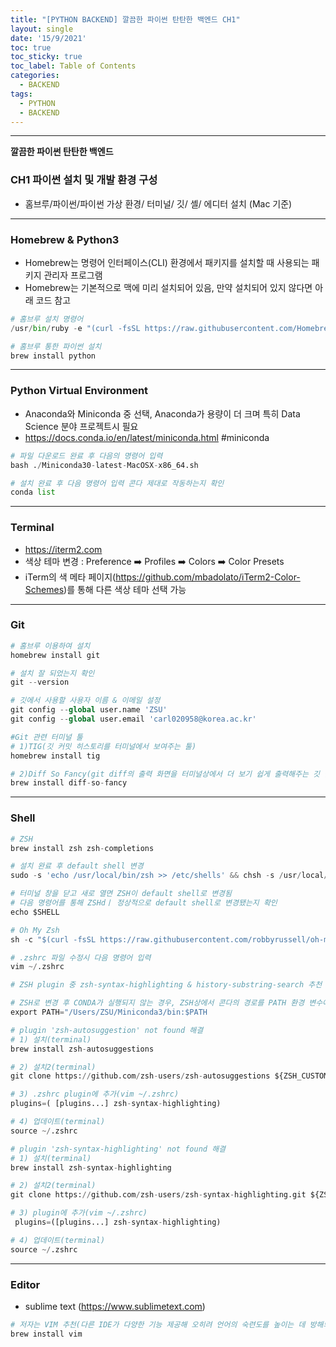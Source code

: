 ```yaml
---
title: "[PYTHON BACKEND] 깔끔한 파이썬 탄탄한 백엔드 CH1"
layout: single
date: '15/9/2021'
toc: true
toc_sticky: true
toc_label: Table of Contents
categories:
  - BACKEND
tags:
  - PYTHON
  - BACKEND
---
```


---
<b>깔끔한 파이썬 탄탄한 백엔드</b>
### CH1 파이썬 설치 및 개발 환경 구성
* 홈브루/파이썬/파이썬 가상 환경/ 터미널/ 깃/ 셸/ 에디터 설치 (Mac 기준)

---

### Homebrew & Python3
* Homebrew는 명령어 인터페이스(CLI) 환경에서 패키지를 설치할 때 사용되는 패키지 관리자 프로그램
* Homebrew는 기본적으로 맥에 미리 설치되어 있음, 만약 설치되어 있지 않다면 아래 코드 참고

```python
# 홈브루 설치 명령어
/usr/bin/ruby -e "(curl -fsSL https://raw.githubusercontent.com/Homebrew/install/master/install)"
```

```python
# 홈브루 통한 파이썬 설치
brew install python
```
---

### Python Virtual Environment
* Anaconda와 Miniconda 중 선택, Anaconda가 용량이 더 크며 특히 Data Science 분야 프로젝트시 필요
* https://docs.conda.io/en/latest/miniconda.html #miniconda

```python
# 파일 다운로드 완료 후 다음의 명령어 입력
bash ./Miniconda30-latest-MacOSX-x86_64.sh

# 설치 완료 후 다음 명령어 입력 콘다 제대로 작동하는지 확인
conda list
```
---

### Terminal
* https://iterm2.com
* 색상 테마 변경 : Preference ➡️ Profiles ➡️ Colors ➡️ Color Presets
* iTerm의 색 메타 페이지(https://github.com/mbadolato/iTerm2-Color-Schemes)를 통해 다른 색상 테마 선택 가능

---

### Git

```python
# 홈브루 이용하여 설치
homebrew install git

# 설치 잘 되었는지 확인
git --version

# 깃에서 사용할 사용자 이름 & 이메일 설정
git config --global user.name 'ZSU'
git config --global user.email 'carl020958@korea.ac.kr'

#Git 관련 터미널 툴
# 1)TIG(깃 커밋 히스토리를 터미널에서 보여주는 툴)
homebrew install tig

# 2)Diff So Fancy(git diff의 출력 화면을 터미널상에서 더 보기 쉽게 출력해주는 깃 플러그인)
brew install diff-so-fancy
```
---

### Shell

```python
# ZSH
brew install zsh zsh-completions

# 설치 완료 후 default shell 변경
sudo -s 'echo /usr/local/bin/zsh >> /etc/shells' && chsh -s /usr/local/bin/zsh 

# 터미널 창을 닫고 새로 열면 ZSH이 default shell로 변경됨
# 다음 명령어를 통해 ZSHdㅣ 정상적으로 default shell로 변경됐는지 확인
echo $SHELL

# Oh My Zsh
sh -c "$(curl -fsSL https://raw.githubusercontent.com/robbyrussell/oh-my-zsh/master/tools/install.sh)"

# .zshrc 파일 수정시 다음 명령어 입력
vim ~/.zshrc

# ZSH plugin 중 zsh-syntax-highlighting & history-substring-search 추천

# ZSH로 변경 후 CONDA가 실행되지 않는 경우, ZSH상에서 콘다의 경로를 PATH 환경 변수에 포함
export PATH="/Users/ZSU/Miniconda3/bin:$PATH
```

```python
# plugin 'zsh-autosuggestion' not found 해결
# 1) 설치(terminal)
brew install zsh-autosuggestions

# 2) 설치2(terminal)
git clone https://github.com/zsh-users/zsh-autosuggestions ${ZSH_CUSTOM:-~/.oh-my-zsh/custom}/plugins/zsh-autosuggestions

# 3) .zshrc plugin에 추가(vim ~/.zshrc)
plugins=( [plugins...] zsh-syntax-highlighting)

# 4) 업데이트(terminal)
source ~/.zshrc

# plugin 'zsh-syntax-highlighting' not found 해결
# 1) 설치(terminal)
brew install zsh-syntax-highlighting

# 2) 설치2(terminal)
git clone https://github.com/zsh-users/zsh-syntax-highlighting.git ${ZSH_CUSTOM:-~/.oh-my-zsh/custom}/plugins/zsh-syntax-highlighting

# 3) plugin에 추가(vim ~/.zshrc)
 plugins=([plugins...] zsh-syntax-highlighting)

# 4) 업데이트(terminal)
source ~/.zshrc
```
---

### Editor
* sublime text (https://www.sublimetext.com)

```python
# 저자는 VIM 추천(다른 IDE가 다양한 기능 제공해 오히려 언어의 숙련도를 높이는 데 방해되기에)
brew install vim
```